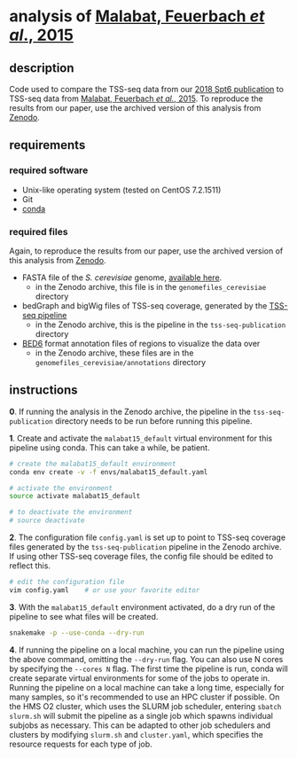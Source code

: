 
# analysis of [Malabat, Feuerbach *et al*., 2015](https://doi.org/10.7554/eLife.06722)

## description

Code used to compare the TSS-seq data from our [2018 Spt6 publication](https://doi.org/10.1016/j.molcel.2018.09.005) to TSS-seq data from [Malabat, Feuerbach *et al.*, 2015](https://doi.org/10.7554/eLife.06722). To reproduce the results from our paper, use the archived version of this analysis from [Zenodo](https://doi.org/10.5281/zenodo.1409826).

## requirements

### required software

- Unix-like operating system (tested on CentOS 7.2.1511)
- Git
- [conda](https://conda.io/docs/user-guide/install/index.html)

### required files

Again, to reproduce the results from our paper, use the archived version of this analysis from [Zenodo](https://doi.org/10.5281/zenodo.1325930).

- FASTA file of the *S. cerevisiae* genome, [available here](https://github.com/winston-lab/genomefiles-cerevisiae).
    - in the Zenodo archive, this file is in the `genomefiles_cerevisiae` directory
- bedGraph and bigWig files of TSS-seq coverage, generated by the [TSS-seq pipeline](https://github.com/winston-lab/tss-seq)
    - in the Zenodo archive, this is the pipeline in the `tss-seq-publication` directory
- [BED6](https://genome.ucsc.edu/FAQ/FAQformat.html#format1) format annotation files of regions to visualize the data over
    - in the Zenodo archive, these files are in the `genomefiles_cerevisiae/annotations` directory

## instructions

**0**. If running the analysis in the Zenodo archive, the pipeline in the `tss-seq-publication` directory needs to be run before running this pipeline.

**1**. Create and activate the `malabat15_default` virtual environment for this pipeline using conda. This can take a while, be patient. 

```bash
# create the malabat15_default environment
conda env create -v -f envs/malabat15_default.yaml

# activate the environment
source activate malabat15_default

# to deactivate the environment
# source deactivate
```

**2**. The configuration file `config.yaml` is set up to point to TSS-seq coverage files generated by the `tss-seq-publication` pipeline in the Zenodo archive. If using other TSS-seq coverage files, the config file should be edited to reflect this.

```bash
# edit the configuration file
vim config.yaml    # or use your favorite editor
```

**3**. With the `malabat15_default` environment activated, do a dry run of the pipeline to see what files will be created.

```bash
snakemake -p --use-conda --dry-run
```

**4**. If running the pipeline on a local machine, you can run the pipeline using the above command, omitting the `--dry-run` flag. You can also use N cores by specifying the `--cores N` flag. The first time the pipeline is run, conda will create separate virtual environments for some of the jobs to operate in. Running the pipeline on a local machine can take a long time, especially for many samples, so it's recommended to use an HPC cluster if possible. On the HMS O2 cluster, which uses the SLURM job scheduler, entering `sbatch slurm.sh` will submit the pipeline as a single job which spawns individual subjobs as necessary. This can be adapted to other job schedulers and clusters by modifying `slurm.sh` and `cluster.yaml`, which specifies the resource requests for each type of job.


